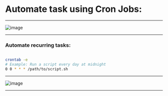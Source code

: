 # Automate task using Cron Jobs:
---
![image](https://github.com/user-attachments/assets/ae90a5fd-0000-4f43-982d-06956be3975d)

---
### Automate recurring tasks:

```bash

crontab -e
# Example: Run a script every day at midnight
0 0 * * * /path/to/script.sh
```
---
![image](https://github.com/user-attachments/assets/15f2c20b-e40a-4d9f-9dae-7004fed12db7)

---
